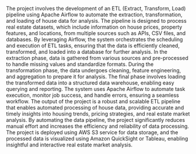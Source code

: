 The project involves the development of an ETL (Extract, Transform, Load) pipeline using Apache Airflow to automate the extraction, transformation, and loading of house data for analysis. The pipeline is designed to process real estate datasets, which include information on house prices, property features, and locations, from multiple sources such as APIs, CSV files, and databases. By leveraging Airflow, the system orchestrates the scheduling and execution of ETL tasks, ensuring that the data is efficiently cleaned, transformed, and loaded into a database for further analysis.
In the extraction phase, data is gathered from various sources and pre-processed to handle missing values and standardize formats. During the transformation phase, the data undergoes cleaning, feature engineering, and aggregation to prepare it for analysis. The final phase involves loading the transformed data into a structured data warehouse, enabling easy querying and reporting. The system uses Apache Airflow to automate task execution, monitor job success, and handle errors, ensuring a seamless workflow.
The output of the project is a robust and scalable ETL pipeline that enables automated processing of house data, providing accurate and timely insights into housing trends, pricing strategies, and real estate market analysis. By automating the data pipeline, the project significantly reduces manual effort and increases the efficiency and reliability of data processing.
The project is deployed using AWS S3 service for data storage, and the processed data is visualized using Amazon QuickSight or Tableau, enabling insightful and interactive real estate market analysis.
